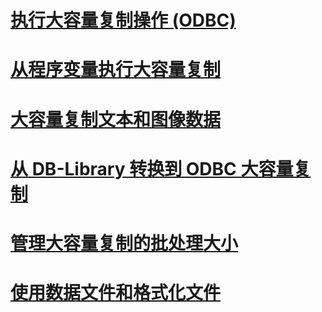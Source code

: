 # [执行大容量复制操作 (ODBC)](performing-bulk-copy-operations-odbc.md)
# [从程序变量执行大容量复制](bulk-copying-from-program-variables.md)
# [大容量复制文本和图像数据](bulk-copying-text-and-image-data.md)
# [从 DB-Library 转换到 ODBC 大容量复制](converting-from-db-library-to-odbc-bulk-copy.md)
# [管理大容量复制的批处理大小](managing-bulk-copy-batch-sizes.md)
# [使用数据文件和格式化文件](using-data-files-and-format-files.md)

